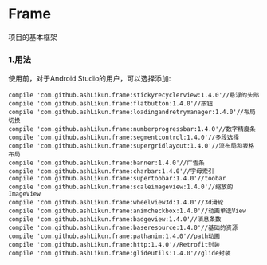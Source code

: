 # **Frame**
项目的基本框架


### 1.用法
使用前，对于Android Studio的用户，可以选择添加:
    
	compile 'com.github.ashLikun.frame:stickyrecyclerview:1.4.0'//悬浮的头部
	compile 'com.github.ashLikun.frame:flatbutton:1.4.0'//按钮
	compile 'com.github.ashLikun.frame:loadingandretrymanager:1.4.0'//布局切换
	compile 'com.github.ashLikun.frame:numberprogressbar:1.4.0'//数字精度条
	compile 'com.github.ashLikun.frame:segmentcontrol:1.4.0'//多段选择
	compile 'com.github.ashLikun.frame:supergridlayout:1.4.0'//流布局和表格布局
	compile 'com.github.ashLikun.frame:banner:1.4.0'//广告条
	compile 'com.github.ashLikun.frame:charbar:1.4.0'//字母索引
	compile 'com.github.ashLikun.frame:supertoobar:1.4.0'//toobar
	compile 'com.github.ashLikun.frame:scaleimageview:1.4.0'//缩放的ImageView
	compile 'com.github.ashLikun.frame:wheelview3d:1.4.0'//3d滑轮
	compile 'com.github.ashLikun.frame:animcheckbox:1.4.0'//动画单选View
	compile 'com.github.ashLikun.frame:badgeview:1.4.0'//消息条数
	compile 'com.github.ashLikun.frame:baseresource:1.4.0'//基础的资源
	compile 'com.github.ashLikun.frame:pathanim:1.4.0'//path动画
	compile 'com.github.ashLikun.frame:http:1.4.0'//Retrofit封装
	compile 'com.github.ashLikun.frame:glideutils:1.4.0'//glide封装

